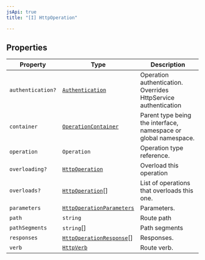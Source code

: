 ```yaml
---
jsApi: true
title: "[I] HttpOperation"

---
```

## Properties

| Property | Type | Description |
| ------ | ------ | ------ |
| `authentication?` | [`Authentication`](Authentication.md) | Operation authentication. Overrides HttpService authentication |
| `container` | [`OperationContainer`](../type-aliases/OperationContainer.md) | Parent type being the interface, namespace or global namespace. |
| `operation` | `Operation` | Operation type reference. |
| `overloading?` | [`HttpOperation`](HttpOperation.md) | Overload this operation |
| `overloads?` | [`HttpOperation`](HttpOperation.md)[] | List of operations that overloads this one. |
| `parameters` | [`HttpOperationParameters`](HttpOperationParameters.md) | Parameters. |
| `path` | `string` | Route path |
| `pathSegments` | `string`[] | Path segments |
| `responses` | [`HttpOperationResponse`](HttpOperationResponse.md)[] | Responses. |
| `verb` | [`HttpVerb`](../type-aliases/HttpVerb.md) | Route verb. |

